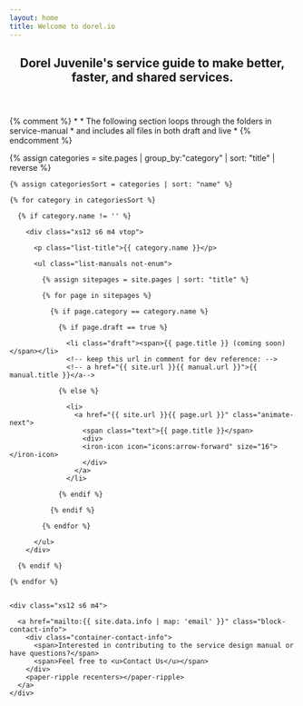 ```yaml
---
layout: home
title: Welcome to dorel.io
---
```


<div class="page">

  <iron-grid>
    <header class="page-header xs12">
      <h2 class="type-ui-primary">Dorel Juvenile's service guide to make better, faster, and shared services.</h2>
    </header>
  </iron-grid>

  {% comment %}
      *
      * The following section loops through the folders in service-manual
      * and includes all files in both draft and live
      *
  {% endcomment %}

  {% assign categories = site.pages | group_by:"category" | sort: "title" | reverse %}

  <!--ul class="list-manuals not-enum"-->
  <iron-grid>

    {% assign categoriesSort = categories | sort: "name" %}

    {% for category in categoriesSort %}

      {% if category.name != '' %}

        <div class="xs12 s6 m4 vtop">

          <p class="list-title">{{ category.name }}</p>

          <ul class="list-manuals not-enum">

            {% assign sitepages = site.pages | sort: "title" %}

            {% for page in sitepages %}

              {% if page.category == category.name %}

                {% if page.draft == true %}

                  <li class="draft"><span>{{ page.title }} (coming soon)</span></li>
                  <!-- keep this url in comment for dev reference: -->
                  <!-- a href="{{ site.url }}{{ manual.url }}">{{ manual.title }}</a-->

                {% else %}

                  <li>
                    <a href="{{ site.url }}{{ page.url }}" class="animate-next">
                      <span class="text">{{ page.title }}</span>
                      <div>
                      <iron-icon icon="icons:arrow-forward" size="16"></iron-icon>
                      </div>
                    </a>
                  </li>

                {% endif %}

              {% endif %}

            {% endfor %}

          </ul>
        </div>

      {% endif %}

    {% endfor %}

    
    <div class="xs12 s6 m4">

      <a href="mailto:{{ site.data.info | map: 'email' }}" class="block-contact-info">
        <div class="container-contact-info">
          <span>Interested in contributing to the service design manual or have questions?</span>
          <span>Feel free to <u>Contact Us</u></span>
        </div>
        <paper-ripple recenters></paper-ripple>
      </a>
    </div>

  </iron-grid>
  <!--/ul-->

</div>
